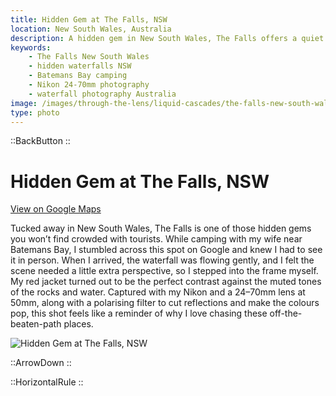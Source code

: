 ```yaml
---
title: Hidden Gem at The Falls, NSW
location: New South Wales, Australia
description: A hidden gem in New South Wales, The Falls offers a quiet escape. See how I added perspective with a splash of red while capturing this tranquil scene.
keywords:
    - The Falls New South Wales
    - hidden waterfalls NSW
    - Batemans Bay camping
    - Nikon 24-70mm photography
    - waterfall photography Australia
image: /images/through-the-lens/liquid-cascades/the-falls-new-south-wales.jpg
type: photo
---
```


::BackButton
::

# Hidden Gem at The Falls, NSW

<a href="https://maps.app.goo.gl/5rnWdGVGMHB7jbmS8" target="_blank" rel="noopener noreferrer">View on Google Maps</a>

Tucked away in New South Wales, The Falls is one of those hidden gems you won’t find crowded with tourists. While camping with my wife near Batemans Bay, I stumbled across this spot on Google and knew I had to see it in person. When I arrived, the waterfall was flowing gently, and I felt the scene needed a little extra perspective, so I stepped into the frame myself. My red jacket turned out to be the perfect contrast against the muted tones of the rocks and water. Captured with my Nikon and a 24–70mm lens at 50mm, along with a polarising filter to cut reflections and make the colours pop, this shot feels like a reminder of why I love chasing these off-the-beaten-path places.

![Hidden Gem at The Falls, NSW](/images/through-the-lens/liquid-cascades/the-falls-new-south-wales.jpg)

<div class="mb-8"></div>

::ArrowDown
::

<div class="mb-8"></div>

::HorizontalRule
::
